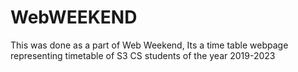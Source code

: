 # WebWEEKEND
This was done as a part of Web Weekend, Its a time table webpage representing timetable of S3 CS students of the year 2019-2023
